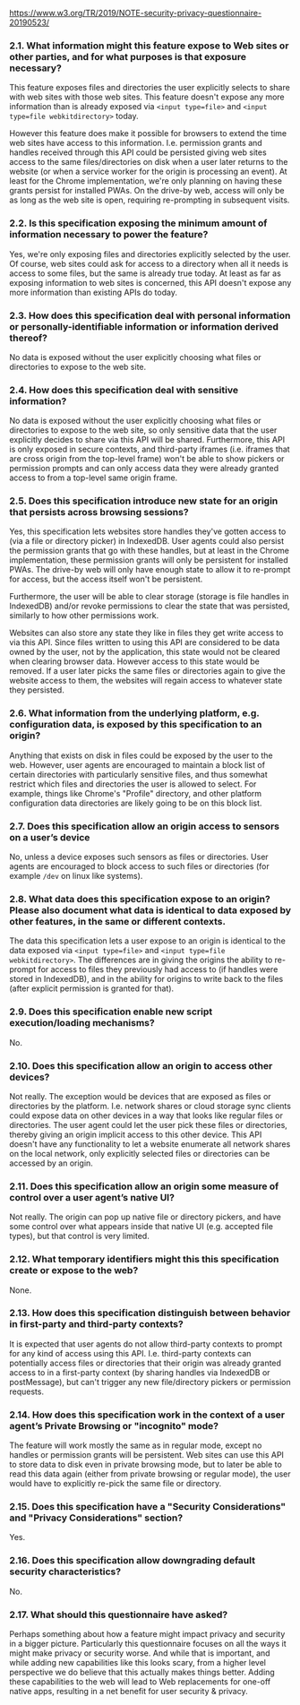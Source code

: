 https://www.w3.org/TR/2019/NOTE-security-privacy-questionnaire-20190523/

### 2.1. What information might this feature expose to Web sites or other parties, and for what purposes is that exposure necessary?

This feature exposes files and directories the user explicitly selects to share with web sites with those web sites. This feature doesn't expose any more information than is already exposed via `<input type=file>` and `<input type=file webkitdirectory>` today.

However this feature does make it possible for browsers to extend the time web sites have access to this information. I.e. permission grants and handles received through this API could be persisted giving web sites access to the same files/directories on disk when a user later returns to the website (or when a service worker for the origin is processing an event). At least for the Chrome implementation, we're only planning on having these grants persist for installed PWAs. On the drive-by web, access will only be as long as the web site is open, requiring re-prompting in subsequent visits.

### 2.2. Is this specification exposing the minimum amount of information necessary to power the feature?

Yes, we're only exposing files and directories explicitly selected by the user. Of course, web sites could ask for access to a directory when all it needs is access to some files, but the same is already true today. At least as far as exposing information to web sites is concerned, this API doesn't expose any more information than existing APIs do today.

### 2.3. How does this specification deal with personal information or personally-identifiable information or information derived thereof?

No data is exposed without the user explicitly choosing what files or directories to expose to the web site.

### 2.4. How does this specification deal with sensitive information?

No data is exposed without the user explicitly choosing what files or directories to expose to the web site, so only sensitive data that the user explicitly decides to share via this API will be shared. Furthermore, this API is only exposed in secure contexts, and third-party iframes (i.e. iframes that are cross origin from the top-level frame) won't be able to show pickers or permission prompts and can only access data they were already granted access to from a top-level same origin frame.

### 2.5. Does this specification introduce new state for an origin that persists across browsing sessions?

Yes, this specification lets websites store handles they've gotten access to (via a file or directory picker) in IndexedDB. User agents could also persist the permission grants that go with these handles, but at least in the Chrome implementation, these permission grants will only be persistent for installed PWAs. The drive-by web will only have enough state to allow it to re-prompt for access, but the access itself won't be persistent.

Furthermore, the user will be able to clear storage (storage is file handles in IndexedDB) and/or revoke permissions to clear the state that was persisted, similarly to how other permissions work.

Websites can also store any state they like in files they get write access to via this API. Since files written to using this API are considered to be data owned by the user, not by the application, this state would not be cleared when clearing browser data. However access to this state would be removed. If a user later picks the same files or directories again to give the website access to them, the websites will regain access to whatever state they persisted.

### 2.6. What information from the underlying platform, e.g. configuration data, is exposed by this specification to an origin?

Anything that exists on disk in files could be exposed by the user to the web. However, user agents are encouraged to maintain a block list of certain directories with particularly sensitive files, and thus somewhat restrict which files and directories the user is allowed to select. For example, things like Chrome's "Profile" directory, and other platform configuration data directories are likely going to be on this block list.

### 2.7. Does this specification allow an origin access to sensors on a user’s device

No, unless a device exposes such sensors as files or directories. User agents are encouraged to block access to such files or directories (for example `/dev` on linux like systems).

### 2.8. What data does this specification expose to an origin? Please also document what data is identical to data exposed by other features, in the same or different contexts.

The data this specification lets a user expose to an origin is identical to the data exposed via `<input type=file>` and `<input type=file webkitdirectory>`. The differences are in giving the origins the ability to re-prompt for access to files they previously had access to (if handles were stored in IndexedDB), and in the ability for origins to write back to the files (after explicit permission is granted for that).

### 2.9. Does this specification enable new script execution/loading mechanisms?

No.

### 2.10. Does this specification allow an origin to access other devices?

Not really. The exception would be devices that are exposed as files or directories by the platform. I.e. network shares or cloud storage sync clients could expose data on other devices in a way that looks like regular files or directories. The user agent could let the user pick these files or directories, thereby giving an origin implicit access to this other device. This API doesn't have any functionality to let a website enumerate all network shares on the local network, only explicitly selected files or directories can be accessed by an origin.

### 2.11. Does this specification allow an origin some measure of control over a user agent’s native UI?

Not really. The origin can pop up native file or directory pickers, and have some control over what appears inside that native UI (e.g. accepted file types), but that control is very limited.

### 2.12. What temporary identifiers might this this specification create or expose to the web?

None.

### 2.13. How does this specification distinguish between behavior in first-party and third-party contexts?

It is expected that user agents do not allow third-party contexts to prompt for any kind of access using this API. I.e. third-party contexts can potentially access files or directories that their origin was already granted access to in a first-party context (by sharing handles via IndexedDB or postMessage), but can't trigger any new file/directory pickers or permission requests.

### 2.14. How does this specification work in the context of a user agent’s Private Browsing or "incognito" mode?

The feature will work mostly the same as in regular mode, except no handles or permission grants will be persistent. Web sites can use this API to store data to disk even in private browsing mode, but to later be able to read this data again (either from private browsing or regular mode), the user would have to explicitly re-pick the same file or directory.

### 2.15. Does this specification have a "Security Considerations" and "Privacy Considerations" section?

Yes.

### 2.16. Does this specification allow downgrading default security characteristics?

No.

### 2.17. What should this questionnaire have asked?

Perhaps something about how a feature might impact privacy and security in a bigger picture. Particularly this questionnaire focuses on all the ways it might make privacy or security worse. And while that is important, and while adding new capabilities like this looks scary, from a higher level perspective we do believe that this actually makes things better. Adding these capabilities to the web will lead to Web replacements for one-off native apps, resulting in a net benefit for user security & privacy.
